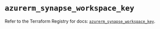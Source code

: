 # `azurerm_synapse_workspace_key`

Refer to the Terraform Registry for docs: [`azurerm_synapse_workspace_key`](https://registry.terraform.io/providers/hashicorp/azurerm/4.46.0/docs/resources/synapse_workspace_key).
